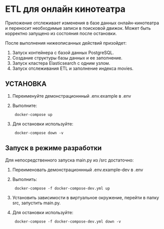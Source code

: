 # ETL для онлайн кинотеатра

Приложение отслеживает изменения в базе данных онлайн-кинотеатра и переносит необходимые записи в поисковой движок. Может быть корректно запущено из состояния после остановки.

После выполнения нижеописанных действий призойдет:
1. Запуск контейнера с базой данных PostgreSQL.
2. Создание структуры базы данных и ее заполнение.
3. Запуск кластера Elasticsearch с одним узлом.
4. Запуск отслеживания ETL и заполнение индекса movies.

## УСТАНОВКА

1. Переименуйте демонстрационнный .env.example в .env
2. Выполните:

        docker-compose up

3. Для остановки используйте:

        docker-compose down -v


## Запуск в режиме разработки

Для непосредственного запуска main.py из /src достаточно:

1. Переименовать демонстрационнный .env.example-dev в .env
2. Выполнить:

        docker-compose -f docker-compose-dev.yml up

3. Установить зависимости в виртуальное окружение, перейти в папку src, запустить main.py.
4. Для остановки используйте:

        docker-compose -f docker-compose-dev.yml down -v
